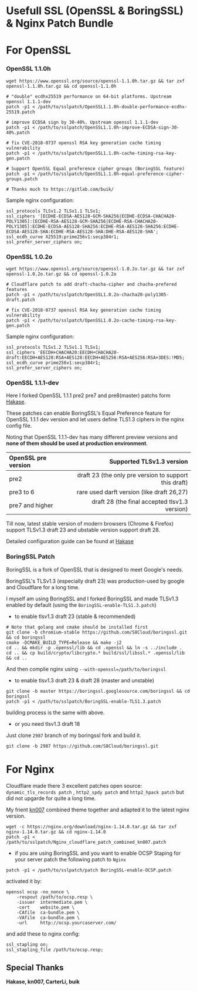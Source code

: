 # Usefull SSL (OpenSSL & BoringSSL) & Nginx Patch Bundle

# For OpenSSL

### OpenSSL 1.1.0h

```
wget https://www.openssl.org/source/openssl-1.1.0h.tar.gz && tar zxf openssl-1.1.0h.tar.gz && cd openssl-1.1.0h

# "double" ecdhx25519 performance on 64-bit platforms. Upstream openssl 1.1.1-dev
patch -p1 < /path/to/sslpatch/OpenSSL1.1.0h-double-performance-ecdhx-25519.patch

# improve ECDSA sign by 30-40%. Upstream openssl 1.1.1-dev
patch -p1 < /path/to/sslpatch/OpenSSL1.1.0h-improve-ECDSA-sign-30-40%.patch

# fix CVE-2018-0737 openssl RSA key generation cache timing vulnerability
patch -p1 < /path/to/sslpatch/OpenSSL1.1.0h-cache-timing-rsa-key-gen.patch

# Support OpenSSL Equal preference cipher groups (BoringSSL feature)
patch -p1 < /path/to/sslpatch/OpenSSL1.1.0h-equal-preference-cipher-groups.patch

# Thanks much to https://gitlab.com/buik/ 
```

Sample nginx configuration:

```
ssl_protocols TLSv1.2 TLSv1.1 TLSv1;
ssl_ciphers '[ECDHE-ECDSA-AES128-GCM-SHA256|ECDHE-ECDSA-CHACHA20-POLY1305]:[ECDHE-RSA-AES128-GCM-SHA256|ECDHE-RSA-CHACHA20-POLY1305]:ECDHE-ECDSA-AES128-SHA256:ECDHE-RSA-AES128-SHA256:ECDHE-ECDSA-AES128-SHA:ECDHE-RSA-AES128-SHA:DHE-RSA-AES128-SHA';
ssl_ecdh_curve X25519:prime256v1:secp384r1;
ssl_prefer_server_ciphers on;
```

### OpenSSL 1.0.2o

```
wget https://www.openssl.org/source/openssl-1.0.2o.tar.gz && tar zxf openssl-1.0.2o.tar.gz && cd openssl-1.0.2o

# Cloudflare patch to add draft-chacha-cipher and chacha-prefered features
patch -p1 < /path/to/sslpatch/OpenSSL1.0.2o-chacha20-poly1305-draft.patch

# fix CVE-2018-0737 openssl RSA key generation cache timing vulnerability
patch -p1 < /path/to/sslpatch/OpenSSL1.0.2o-cache-timing-rsa-key-gen.patch
```

Sample nginx configuration:

```
ssl_protocols TLSv1.2 TLSv1.1 TLSv1;
ssl_ciphers 'EECDH+CHACHA20:EECDH+CHACHA20-draft:EECDH+AES128:RSA+AES128:EECDH+AES256:RSA+AES256:RSA+3DES:!MD5;
ssl_ecdh_curve prime256v1:secp384r1;
ssl_prefer_server_ciphers on;
```

### OpenSSL 1.1.1-dev

Here I forked OpenSSL 1.1.1 pre2 pre7 and pre8(master) patchs form [Hakase](https://github.com/hakasenyang/openssl-patch).

These patches can enable BoringSSL's Equal Preference feature for OpenSSL 1.1.1 dev version and let users define TLS1.3 ciphers in the nginx config file.

Noting that OpenSSL 1.1.1-dev has many different preview versions and **none of them should be used at production environment**.

| OpenSSL pre version | Supported TLSv1.3 version |
| :--- |  ---: |
| pre2 | draft 23 (the only pre version to support this draft) |
| pre3 to 6 | rare used darft version (like draft 26,27) |
| pre7 and higher | draft 28 (the final accepted tlsv1.3 version) |

Till now, latest stable version of modern browsers (Chrome & Firefox) support TLSv1.3 draft 23 and ubstable version support draft 28.

Detailed configuration guide can be found at [Hakase](https://github.com/hakasenyang/openssl-patch/blob/master/README.md)

### BoringSSL Patch

BoringSSL is a fork of OpenSSL that is designed to meet Google's needs.

BoringSSL's TLSv1.3 (especially draft 23) was production-used by google and  Cloudflare for a long time.

I myself am using BoringSSL and I forked BoringSSL and made TLSv1.3 enabled by default (using the `BoringSSL-enable-TLS1.3.patch`)

* to enable tlsv1.3 draft 23 (stable & recommended)

```
# Note that golang and cmake should be installed first
git clone -b chromium-stable https://github.com/S8Cloud/boringssl.git && cd boringssl
cmake -DCMAKE_BUILD_TYPE=Release && make -j2
cd .. && mkdir -p .openssl/lib && cd .openssl && ln -s ../include .
cd .. && cp build/crypto/libcrypto.* build/ssl/libssl.* .openssl/lib && cd ..
```

And then complie nginx using `--with-openssl=/path/to/boringssl`

* to enable tlsv1.3 draft 23 & draft 28 (master and unstable)

```
git clone -b master https://boringssl.googlesource.com/boringssl && cd boringssl
patch -p1 < /path/to/sslpatch/BoringSSL-enable-TLS1.3.patch
```

building process is the same with above.

* or you need tlsv1.3 draft 18

Just clone `2987` branch of my boringssl fork and build it.

```
git clone -b 2987 https://github.com/S8Cloud/boringssl.git
```

# For Nginx

Cloudflare made there 3 excellent patches open source: `dynamic_tls_records patch` , `http2_spdy patch` and `http2_hpack patch` but did not upgarde for quite a long time.

My frient [kn007](http://kn007.net/) combined theme together and adapted it to the latest nginx version.

```
wget -c https://nginx.org/download/nginx-1.14.0.tar.gz && tar zxf nginx-1.14.0.tar.gz && cd nginx-1.14.0
patch -p1 < /path/to/sslpatch/Nginx_cloudflare_patch_combined_kn007.patch
```

* if you are using BoringSSL and you want to enable OCSP Staping for your server patch the following patch to `Nginx`

```
patch -p1 < /path/to/sslpatch/patch BoringSSL-enable-OCSP.patch
```

activated it by:

```
openssl ocsp -no_nonce \
    -respout /path/to/ocsp.resp \
    -issuer  intermediate.pem \
    -cert    website.pem \
    -CAfile  ca-bundle.pem \
    -VAfile  ca-bundle.pem \
    -url     http://ocsp.yourcaserver.com/ 
```
and add these to nginx config:

```
ssl_stapling on;
ssl_stapling_file /path/to/ocsp.resp;
```

## Special Thanks

**Hakase, kn007, CarterLi, buik**